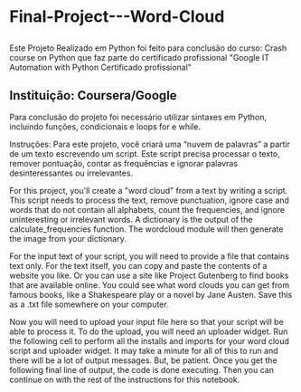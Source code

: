 # Final-Project---Word-Cloud
##

Este Projeto Realizado em Python foi feito para conclusão do curso: Crash course on Python que faz parte do certificado profissional "Google IT Automation with Python Certificado profissional"

## Instituição: Coursera/Google

Para conclusão do projeto foi necessário utilizar sintaxes em Python, incluindo funções, condicionais e loops for e while. 

Instruções: 
Para este projeto, você criará uma “nuvem de palavras” a partir de um texto escrevendo um script. 
Este script precisa processar o texto, remover pontuação, contar as frequências e ignorar palavras desinteressantes ou irrelevantes.

For this project, you'll create a "word cloud" from a text by writing a script. This script needs to process the text, remove punctuation, ignore case and words that do not contain all alphabets, count the frequencies, and ignore uninteresting or irrelevant words. A dictionary is the output of the calculate_frequencies function. The wordcloud module will then generate the image from your dictionary.

For the input text of your script, you will need to provide a file that contains text only. For the text itself, you can copy and paste the contents of a website you like. Or you can use a site like Project Gutenberg to find books that are available online. You could see what word clouds you can get from famous books, like a Shakespeare play or a novel by Jane Austen. Save this as a .txt file somewhere on your computer.

Now you will need to upload your input file here so that your script will be able to process it. To do the upload, you will need an uploader widget. Run the following cell to perform all the installs and imports for your word cloud script and uploader widget. It may take a minute for all of this to run and there will be a lot of output messages. But, be patient. Once you get the following final line of output, the code is done executing. Then you can continue on with the rest of the instructions for this notebook.
